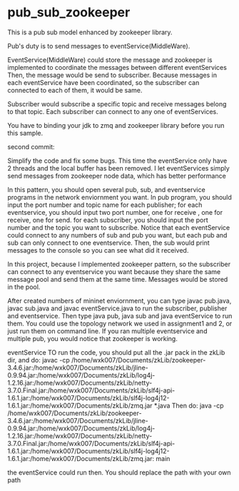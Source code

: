 # pub_sub_zookeeper
This is a pub sub model enhanced by zookeeper library.

Pub's duty is to send messages to eventService(MiddleWare).

EventService(MiddleWare) could store the message and zookeeper is implemented to coordinate the messages between different eventServices
Then, the message would be send to subscriber. Because messages in each eventService have been coordinated, so the subscriber can
connected to each of them, it would be same.

Subscriber would subscribe a specific topic and receive messages belong to that topic. Each subscriber can connect to any one of
eventServices.

You have to binding your jdk to zmq and zookeeper library before you run this sample.

second commit:

Simplify the code and fix some bugs. This time the eventService only have 2 threads and the local buffer has been removed. I let eventServices simply send messages from zookeeper node data, which has better performance

In this pattern, you should open several pub, sub, and eventservice programs in the network enviornment you want. In pub program, you should input the port number and topic name for each publisher; for each eventservice, you should input two port number, one for receive , one for receive, one for send. for each subscriber, you should input the port number and the topic you want to subscribe. Notice that each eventService could connect to any numbers of sub and pub you want, but each pub and sub can only connect to one eventservice. Then, the sub would print messages to the console so you can see what did it received.

In this project, because I implemented zookeeper pattern, so the subscriber can connect to any eventservice you want because they share the same message pool and send them at the same time. Messages would be stored in the pool.

After created numbers of mininet enviornment, you can type javac pub.java, javac sub.java and javac eventService.java to run the subscriber, publisher and eventservice. Then type java pub, java sub and java eventService to run them. You could use the topology network we used in assignment1 and 2, or just run them on command line. If you ran multiple eventservice and multiple pub, you would notice that zookeeper is working.


eventService
TO run the code, you should put all the .jar pack in the zkLib dir, and do:
javac -cp /home/wxk007/Documents/zkLib/zookeeper-3.4.6.jar:/home/wxk007/Documents/zkLib/jline-0.9.94.jar:/home/wxk007/Documents/zkLib/log4j-1.2.16.jar:/home/wxk007/Documents/zkLib/netty-3.7.0.Final.jar:/home/wxk007/Documents/zkLib/slf4j-api-1.6.1.jar:/home/wxk007/Documents/zkLib/slf4j-log4j12-1.6.1.jar:/home/wxk007/Documents/zkLib/zmq.jar *.java
Then do:
java -cp /home/wxk007/Documents/zkLib/zookeeper-3.4.6.jar:/home/wxk007/Documents/zkLib/jline-0.9.94.jar:/home/wxk007/Documents/zkLib/log4j-1.2.16.jar:/home/wxk007/Documents/zkLib/netty-3.7.0.Final.jar:/home/wxk007/Documents/zkLib/slf4j-api-1.6.1.jar:/home/wxk007/Documents/zkLib/slf4j-log4j12-1.6.1.jar:/home/wxk007/Documents/zkLib/zmq.jar: main

the eventService could run then. You should replace the path with your own path
